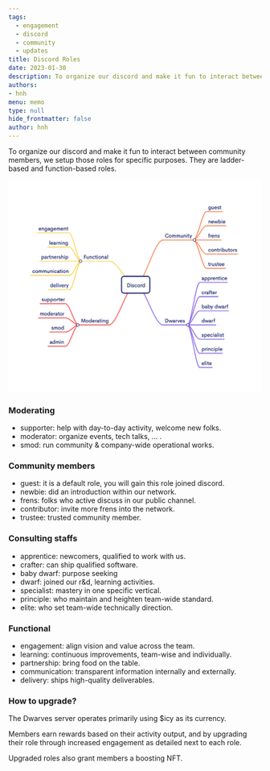 ```yaml
---
tags: 
  - engagement
  - discord
  - community 
  - updates
title: Discord Roles
date: 2023-01-30
description: To organize our discord and make it fun to interact between community members, we setup those roles for specific purposes. They are ladder-based and function-based roles.
authors:
- hnh
menu: memo
type: null
hide_frontmatter: false
author: hnh
---
```


To organize our discord and make it fun to interact between community members, we setup those roles for specific purposes. They are ladder-based and function-based roles.

![](assets/discord-roles_809b8c41f7237b45d24ab0af9469fa8b_md5.webp)

### Moderating
* supporter: help with day-to-day activity, welcome new folks.
* moderator: organize events, tech talks, ... .
* smod: run community & company-wide operational works.

### Community members
* guest: it is a default role, you will gain this role joined discord.
* newbie: did an introduction within our network.
* frens: folks who active discuss in our public channel.
* contributor: invite more frens into the network.
* trustee: trusted community member.

### Consulting staffs
* apprentice: newcomers, qualified to work with us.
* crafter: can ship qualified software.
* baby dwarf: purpose seeking
* dwarf: joined our r&d, learning activities.
* specialist: mastery in one specific vertical.
* principle: who maintain and heighten team-wide standard.
* elite: who set team-wide technically direction.

### Functional
* engagement: align vision and value across the team.
* learning: continuous improvements, team-wise and individually.
* partnership: bring food on the table.
* communication: transparent information internally and externally.
* delivery: ships high-quality deliverables.

### How to upgrade?
The Dwarves server operates primarily using $icy as its currency. 

Members earn rewards based on their activity output, and by upgrading their role through increased engagement as detailed next to each role. 

Upgraded roles also grant members a boosting NFT.